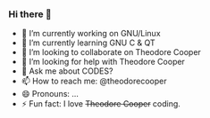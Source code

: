 ### Hi there 👋

- 🔭 I’m currently working on GNU/Linux
- 🌱 I’m currently learning GNU C & QT
- 👯 I’m looking to collaborate on Theodore Cooper
- 🤔 I’m looking for help with Theodore Cooper
- 💬 Ask me about CODES?
- 📫 How to reach me: @theodorecooper
- 😄 Pronouns: ...
- ⚡ Fun fact: I love ~~Theodore Cooper~~ coding.
